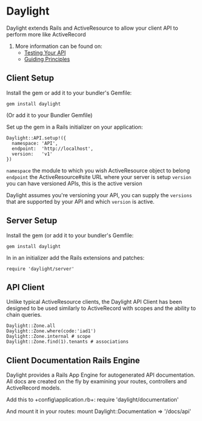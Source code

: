 # Daylight

Daylight extends Rails and ActiveResource to allow your client API to perform more like ActiveRecord

1. More information can be found on:
    * [Testing Your API](link:doc/testing.rdoc)
    * [Guiding Principles](link:doc/principles.rdoc)

## Client Setup

Install the gem or add it to your bundler's Gemfile:

    gem install daylight

(Or add it to your Bundler Gemfile)

Set up the gem in a Rails initializer on your application:

    Daylight::API.setup!({
      namespace: 'API',
      endpoint:  'http://localhost',
      version:   'v1'
    })

`namespace` the module to which you wish ActiveResource object to belong
`endpoint` the ActiveResource#site URL where your server is setup
`version` you can have versioned APIs, this is the active version

Daylight assumes you're versioning your API, you can supply the `versions`
that are supported by your API and which `version` is active.

## Server Setup

Install the gem (or add it to your bundler's Gemfile:

    gem install daylight

In in an initializer add the Rails extensions and patches:

    require 'daylight/server'

## API Client

Unlike typical ActiveResource clients, the Daylight API Client has been designed to be used similarly to ActiveRecord with scopes and the ability to chain queries.

    Daylight::Zone.all
    Daylight::Zone.where(code:'iad1')
    Daylight::Zone.internal # scope
    Daylight::Zone.find(1).tenants # associations

## Client Documentation Rails Engine

Daylight provides a Rails App Engine for autogenerated API documentation. All docs are created on the fly by examining your routes, controllers and ActiveRecord models.

Add this to +config\application.rb+:
    require 'daylight/documentation'

And mount it in your routes:
    mount Daylight::Documentation => '/docs/api'

